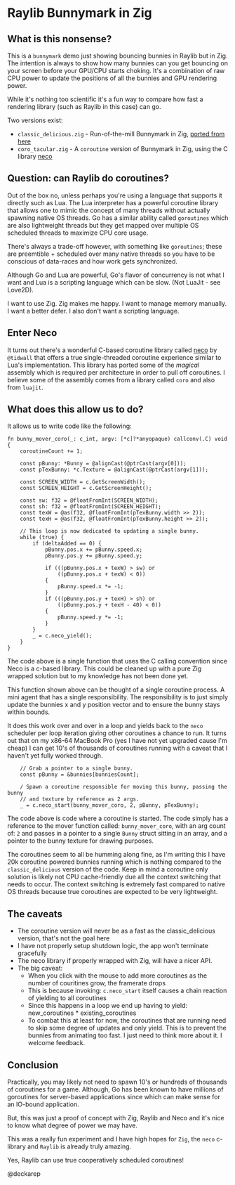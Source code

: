 # Raylib Bunnymark in Zig

## What is this nonsense?

This is a `bunnymark` demo just showing bouncing bunnies in Raylib but in Zig. The intention is always to show how many bunnies can you get bouncing on your screen before your GPU/CPU starts choking. It's a combination of raw CPU power to update the positions of all the bunnies and GPU rendering power.

While it's nothing too scientific it's a fun way to compare how fast a rendering library (such as Raylib in this case) can go.

Two versions exist:
  * `classic_delicious.zig` - Run-of-the-mill Bunnymark in Zig, [ported from here](https://github.com/raysan5/raylib/blob/master/examples/textures/textures_bunnymark.c)
  * `coro_tacular.zig` - A `coroutine` version of Bunnymark in Zig, using the C library [neco](https://github.com/tidwall/neco)

## Question: can Raylib do coroutines?

Out of the box no, unless perhaps you're using a language that supports it directly such as Lua. The Lua interpreter has a powerful coroutine library that allows one to mimic the concept of many threads without actually spawning native OS threads. Go has a similar ability called `goroutines` which are also lightweight threads but they get mapped over multiple OS scheduled threads to maximize CPU core usage.

There's always a trade-off however, with something like `goroutines`; these are preemtible + scheduled over many native threads so you have to be conscious of data-races and how work gets synchronized.

Although Go and Lua are powerful, Go's flavor of concurrency is not what I want and Lua is a scripting language which can be slow. (Not LuaJit - see Love2D).

I want to use Zig. Zig makes me happy. I want to manage memory manually. I want a better defer. I also don't want a scripting language.

## Enter Neco

It turns out there's a wonderful C-based coroutine library called [neco](https://github.com/tidwall/neco) by `@tidwall` that offers a true single-threaded coroutine experience similar to Lua's implementation. This library has ported some of the *magical* assembly which is required per architecture in order to pull off coroutines. I believe some of the assembly comes from a library called `coro` and also from `luajit`.

## What does this allow us to do?

It allows us to write code like the following:

```zig
fn bunny_mover_coro(_: c_int, argv: [*c]?*anyopaque) callconv(.C) void {
    coroutineCount += 1;

    const pBunny: *Bunny = @alignCast(@ptrCast(argv[0]));
    const pTexBunny: *c.Texture = @alignCast(@ptrCast(argv[1]));

    const SCREEN_WIDTH = c.GetScreenWidth();
    const SCREEN_HEIGHT = c.GetScreenHeight();

    const sw: f32 = @floatFromInt(SCREEN_WIDTH);
    const sh: f32 = @floatFromInt(SCREEN_HEIGHT);
    const texW = @as(f32, @floatFromInt(pTexBunny.width >> 2));
    const texH = @as(f32, @floatFromInt(pTexBunny.height >> 2));

    // This loop is now dedicated to updating a single bunny.
    while (true) {
        if (deltaAdded == 0) {
            pBunny.pos.x += pBunny.speed.x;
            pBunny.pos.y += pBunny.speed.y;

            if (((pBunny.pos.x + texW) > sw) or
                ((pBunny.pos.x + texW) < 0))
            {
                pBunny.speed.x *= -1;
            }
            if (((pBunny.pos.y + texH) > sh) or
                ((pBunny.pos.y + texH - 40) < 0))
            {
                pBunny.speed.y *= -1;
            }
        }
        _ = c.neco_yield();
    }
}
```

The code above is a single function that uses the C calling convention since Neco is a c-based library. This could be cleaned up with a pure Zig wrapped solution but to my knowledge has not been done yet.

This function shown above can be thought of a single coroutine process. A mini agent that has a single responsibility. The responsibility is to just simply update the bunnies x and y position vector and to ensure the bunny stays within bounds.

It does this work over and over in a loop and yields back to the `neco` scheduler per loop iteration giving other coroutines a chance to run. It turns out that on my x86-64 MacBook Pro (yes I have not yet upgraded cause I'm cheap) I can get 10's of thousands of coroutines running with a caveat that I haven't yet fully worked through.

```zig
    // Grab a pointer to a single bunny.
    const pBunny = &bunnies[bunniesCount];
    
    / Spawn a coroutine responsible for moving this bunny, passing the bunny
    // and texture by reference as 2 args.
    _ = c.neco_start(bunny_mover_coro, 2, pBunny, pTexBunny);
```

The code above is code where a coroutine is started. The code simply has a reference to the mover function called: `bunny_mover_coro`, with an arg count of: `2` and passes in a pointer to a single `Bunny` struct sitting in an array, and a pointer to the bunny texture for drawing purposes.

The coroutines seem to all be humming along fine, as I'm writing this I have 20k coroutine powered bunnies running which is nothing compared to the `classic_delicious` version of the code. Keep in mind a coroutine only solution is likely not CPU cache-friendly due all the context switching that needs to occur. The context switching is extremely fast compared to native OS threads because true coroutines are expected to be very lightweight.

## The caveats
  * The coroutine version will never be as a fast as the classic_delicious version, that's not the goal here
  * I have not properly setup shutdown logic, the app won't terminate gracefully
  * The neco library if properly wrapped with Zig, will have a nicer API.
  * The big caveat:
    * When you click with the mouse to add more coroutines as the number of couritines grow, the framerate drops
    * This is because invoking: `c.neco_start` itself causes a chain reaction of yielding to all coroutines
    * Since this happens in a loop we end up having to yield: new_coroutines * existing_coroutines
    * To combat this at least for now, the coroutines that are running need to skip some degree of updates and only yield. This is to prevent the bunnies from animating too fast. I just need to think more about it. I welcome feedback.

## Conclusion

Practically, you may likely not need to spawn 10's or hundreds of thousands of coroutines for a game. Although, Go has been known to have millions of goroutines for server-based applications since which can make sense for an IO-bound application.

But, this was just a proof of concept with Zig, Raylib and Neco and it's nice to know what degree of power we may have.

This was a really fun experiment and I have high hopes for `Zig`, the `neco` c-library and `Raylib` is already truly amazing.

Yes, Raylib can use true cooperatively scheduled coroutines!

@deckarep


